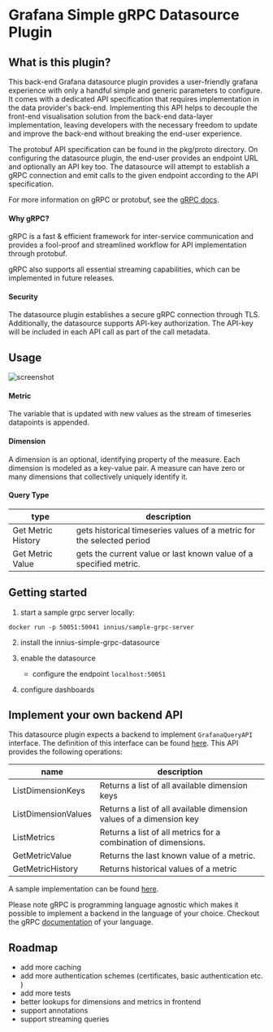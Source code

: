 # Grafana Simple gRPC Datasource Plugin

## What is this plugin?

This back-end Grafana datasource plugin provides a user-friendly grafana experience with only a handful simple and generic parameters to configure.
It comes with a dedicated API specification that requires implementation in the data provider's back-end.
Implementing this API helps to decouple the front-end visualisation solution from the back-end data-layer implementation,
leaving developers with the necessary freedom to update and improve the back-end without breaking the end-user experience.

The protobuf API specification can be found in the pkg/proto directory.
On configuring the datasource plugin, the end-user provides an endpoint URL and optionally an API key too. The datasource will
attempt to establish a gRPC connection and emit calls to the given endpoint according to the API specification.

For more information on gRPC or protobuf, see the [gRPC docs](https://grpc.io/docs/).

#### Why gRPC?
gRPC is a fast & efficient framework for inter-service communication and provides a fool-proof and streamlined workflow for API implementation through protobuf.

gRPC also supports all essential streaming capabilities, which can be implemented in future releases.

#### Security

The datasource plugin establishes a secure gRPC connection through TLS. 
Additionally, the datasource supports API-key authorization. The API-key will be included in each API call as part of the call metadata.

##  Usage
![screenshot](https://raw.githubusercontent.com/innius/grafana-simple-grpc-datasource/master/src/img/screenshots/image-1.png)
#### Metric
The variable that is updated with new values as the stream of timeseries datapoints is appended.

#### Dimension
A dimension is an optional, identifying property of the measure. Each dimension is modeled as a key-value pair. 
A measure can have zero or many dimensions that collectively uniquely identify it.

#### Query Type

| type | description |
| --- | --- |
| Get Metric History | gets historical timeseries values of a metric for the selected period |
| Get Metric Value | gets the current value or last known value of a specified metric.  


## Getting started
1. start a sample grpc server locally:
```
docker run -p 50051:50041 innius/sample-grpc-server
```
   
2. install the innius-simple-grpc-datasource

3. enable the datasource 
    - configure the endpoint `localhost:50051`
    
4. configure dashboards 

## Implement your own backend API 

This datasource plugin expects a backend to implement `GrafanaQueryAPI` interface. The definition of this interface can be found [here](https://raw.githubusercontent.com/innius/grafana-simple-grpc-datasource/master/pkg/proto/api.proto). This API provides the following operations:

| name | description | 
| --- | --- |
| ListDimensionKeys| Returns a list of all available dimension keys |
| ListDimensionValues | Returns a list of all available dimension values of a dimension key |
| ListMetrics | Returns a list of all metrics for a combination of dimensions. |
| GetMetricValue | Returns the last known value of a metric. |
| GetMetricHistory | Returns historical values of a metric |

A sample implementation can be found [here](https://bitbucket.org/innius/sample-grpc-server/src/master/).

Please note gRPC is programming language agnostic which makes it possible to implement a backend in the language of your choice. Checkout the gRPC [documentation](https://grpc.io/docs/languages/) of your language.

## Roadmap

- add more caching 
- add more authentication schemes (certificates, basic authentication etc. )
- add more tests 
- better lookups for dimensions and metrics in frontend 
- support annotations
- support streaming queries 
